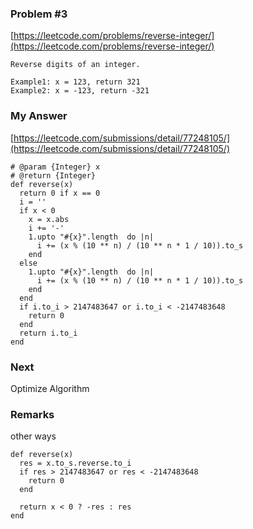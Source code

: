 ### Problem #3
[https://leetcode.com/problems/reverse-integer/](https://leetcode.com/problems/reverse-integer/)

```
Reverse digits of an integer.

Example1: x = 123, return 321
Example2: x = -123, return -321
```

### My Answer
[https://leetcode.com/submissions/detail/77248105/](https://leetcode.com/submissions/detail/77248105/)

```
# @param {Integer} x
# @return {Integer}
def reverse(x)
  return 0 if x == 0
  i = ''
  if x < 0
    x = x.abs
    i += '-'
    1.upto "#{x}".length  do |n|
      i += (x % (10 ** n) / (10 ** n * 1 / 10)).to_s
    end
  else
    1.upto "#{x}".length  do |n|
      i += (x % (10 ** n) / (10 ** n * 1 / 10)).to_s
    end
  end
  if i.to_i > 2147483647 or i.to_i < -2147483648
    return 0
  end
  return i.to_i
end
```

### Next

Optimize Algorithm

### Remarks

other ways

```
def reverse(x)
  res = x.to_s.reverse.to_i
  if res > 2147483647 or res < -2147483648
    return 0
  end

  return x < 0 ? -res : res
end
```
